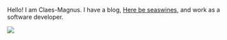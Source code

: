 Hello!
I am Claes-Magnus. I have a blog, [Here be seaswines](https://herebeseaswines.net), and work as a software developer.

![](https://github-readme-stats.vercel.app/api?username=bergsans&show_icons=true&theme=radical)
